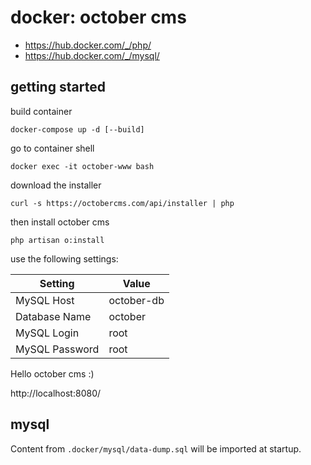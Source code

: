 # docker: october cms

* https://hub.docker.com/_/php/
* https://hub.docker.com/_/mysql/

## getting started

build container
```
docker-compose up -d [--build]
```

go to container shell
```
docker exec -it october-www bash
```

download the installer
```
curl -s https://octobercms.com/api/installer | php
```

then install october cms
```
php artisan o:install
```

use the following settings:

Setting | Value
--- | ---
MySQL Host|october-db
Database Name|october
MySQL Login|root
MySQL Password|root

Hello october cms :)

http://localhost:8080/

## mysql 

Content from `.docker/mysql/data-dump.sql` will be imported at startup.